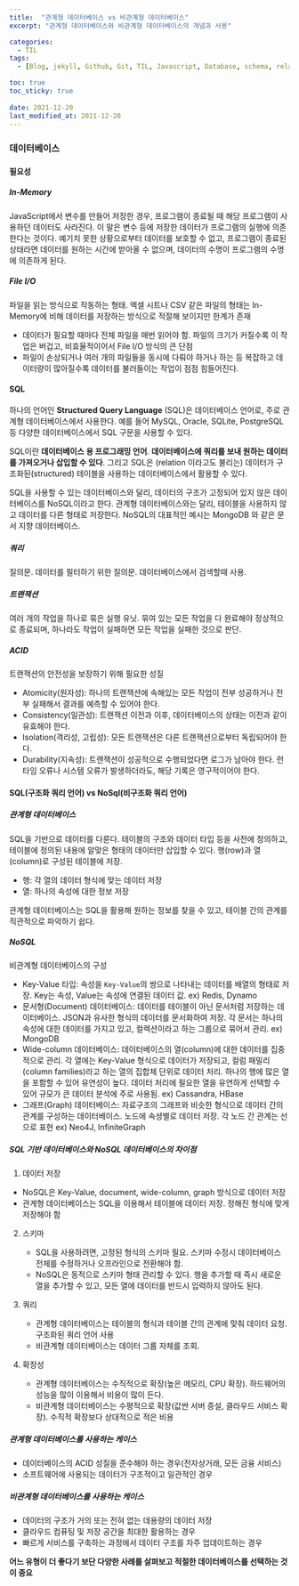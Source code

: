 ```yaml
---
title:  "관계형 데이터베이스 vs 비관계형 데이터베이스"
excerpt: "관계형 데이터베이스와 비관계형 데이터베이스의 개념과 사용"

categories:
  - TIL
tags:
  - [Blog, jekyll, Github, Git, TIL, Javascript, Database, schema, relation, relation database, SQL, NoSQL]

toc: true
toc_sticky: true
 
date: 2021-12-20
last_modified_at: 2021-12-20
---
```


### 데이터베이스

#### 필요성

##### In-Memory

JavaScript에서 변수를 만들어 저장한 경우, 프로그램이 종료될 때 해당 프로그램이 사용하던 데이터도 사라진다. 이 말은 변수 등에 저장한 데이터가 프로그램의 실행에 의존한다는 것이다. 예기치 못한 상황으로부터 데이터를 보호할 수 없고, 프로그램이 종료된 상태라면 데이터를 원하는 시간에 받아올 수 없으며, 데이터의 수명이 프로그램의 수명에 의존하게 된다.

##### File I/O

파일을 읽는 방식으로 작동하는 형태. 엑셀 시트나 CSV 같은 파일의 형태는 In-Memory에 비해 데이터를 저장하는 방식으로 적절해 보이지만 한계가 존재

* 데이터가 필요할 때마다 전체 파일을 매번 읽어야 함. 파일의 크기가 커질수록 이 작업은 버겁고, 비효율적이어서 File I/O 방식의 큰 단점
* 파일이 손상되거나 여러 개의 파일들을 동시에 다뤄야 하거나 하는 등 복잡하고 데이터량이 많아질수록 데이터를 불러들이는 작업이 점점 힘들어진다.

#### SQL

하나의 언어인 **Structured Query Language** (SQL)은 데이터베이스 언어로, 주로 관계형 데이터베이스에서 사용한다. 예를 들어 MySQL, Oracle, SQLite, PostgreSQL 등 다양한 데이터베이스에서 SQL 구문을 사용할 수 있다.

SQL이란 **데이터베이스 용 프로그래밍 언어**. **데이터베이스에 쿼리를 보내 원하는 데이터를 가져오거나 삽입할 수 있다**. 그리고 SQL은 (relation 이라고도 불리는) 데이터가 구조화된(structured) 테이블을 사용하는 데이터베이스에서 활용할 수 있다.

SQL을 사용할 수 있는 데이터베이스와 달리, 데이터의 구조가 고정되어 있지 않은 데이터베이스를 NoSQL이라고 한다. 관계형 데이터베이스와는 달리, 테이블을 사용하지 않고 데이터를 다른 형태로 저장한다. NoSQL의 대표적인 예시는 MongoDB 와 같은 문서 지향 데이터베이스.

##### 쿼리

질의문. 데이터를 필터하기 위한 질의문. 데이터베이스에서 검색할때 사용.

##### 트랜잭션

여러 개의 작업을 하나로 묶은 실행 유닛. 묶여 있는 모든 작업을 다 완료해야 정상적으로 종료되며, 하나라도 작업이 실패하면 모든 작업을 실패한 것으로 판단.

##### ACID 

트랜잭션의 안전성을 보장하기 위해 필요한 성질

* Atomicity(원자성): 하나의 트랜잭션에 속해있는 모든 작업이 전부 성공하거나 전부 실패해서 결과를 예측할 수 있어야 한다.
* Consistency(일관성): 트랜잭션 이전과 이후, 데이터베이스의 상태는 이전과 같이 유효해야 한다.
* Isolation(격리성, 고립성): 모든 트랜잭션은 다른 트랜잭션으로부터 독립되어야 한다.
* Durability(지속성): 트랜잭션이 성공적으로 수행되었다면 로그가 남아야 한다. 런타임 오류나 시스템 오류가 발생하더라도, 해당 기록은 영구적이어야 한다.

#### SQL(구조화 쿼리 언어) vs NoSql(비구조화 쿼리 언어)

##### 관계형 데이터베이스

SQL을 기반으로 데이터를 다룬다. 테이블의 구조와 데이터 타입 등을 사전에 정의하고, 테이블에 정의된 내용에 알맞은 형태의 데이터만 삽입할 수 있다. 행(row)과 열(column)로 구성된 테이블에 저장.

* 행: 각 열의 데이터 형식에 맞는 데이터 저장
* 열: 하나의 속성에 대한 정보 저장

관계형 데이터베이스는 SQL을 활용해 원하는 정보를 찾을 수 있고, 테이블 간의 관계를 직관적으로 파악하기 쉽다.

##### NoSQL

비관계형 데이터베이스의 구성

* Key-Value 타입: 속성을 `Key-Value`의 쌍으로 나타내는 데이터를 배열의 형태로 저장. Key는 속성, Value는 속성에 연결된 데이터 값. ex) Redis, Dynamo
* 문서형(Document) 데이터베이스: 데이터를 테이블이 아닌 문서처럼 저장하는 데이터베이스. JSON과 유사한 형식의 데이터를 문서화하여 저장. 각 문서는 하나의 속성에 대한 데이터를 가지고 있고, 컬렉션이라고 하는 그룹으로 묶어서 관리. ex) MongoDB
* Wide-column 데이터베이스: 데이터베이스의 열(column)에 대한 데이터를 집중적으로 관리. 각 열에는 Key-Value 형식으로 데이터가 저장되고, 컬럼 패밀리(column families)라고 하는 열의 집합체 단위로 데이터 처리. 하나의 행에 많은 열을 포함할 수 있어 유연성이 높다. 데이터 처리에 필요한 열을 유연하게 선택할 수 있어 규모가 큰 데이터 분석에 주로 사용됨. ex) Cassandra, HBase
* 그래프(Graph) 데이터베이스: 자료구조의 그래프와 비슷한 형식으로 데이터 간의 관계를 구성하는 데이터베이스. 노드에 속셩별로 데이터 저장. 각 노드 간 관계는 선으로 표현 ex) Neo4J, InfiniteGraph

##### SQL 기반 데이터베이스와 NoSQL 데이터베이스의 차이점

1.  데이터 저장
   * NoSQL은 Key-Value, document, wide-column, graph 방식으로 데이터 저장
   * 관계형 데이터베이스는 SQL을 이용해서 테이블에 데이터 저장. 정해진 형식에 맞게 저장해야 함

2. 스키마
   * SQL을 사용하려면, 고정된 형식의 스키마 필요. 스키마 수정시 데이터베이스 전체를 수정하거나 오프라인으로 전환해야 함.
   * NoSQL은 동적으로 스키마 형태 관리할 수 있다. 행을 추가할 때 즉시 새로운 열을 추가할 수 있고, 모든 열에 데이터를 반드시 입력하지 않아도 된다.

3. 쿼리
   * 관계형 데이터베이스는 테이블의 형식과 테이블 간의 관계에 맞춰 데이터 요청. 구조화된 쿼리 언어 사용
   * 비관계형 데이터베이스는 데이터 그룹 자체를 조회.

4. 확장성
   * 관계형 데이터베이스는 수직적으로 확장(높은 메모리, CPU 확장). 하드웨어의 성능을 많이 이용해서 비용이 많이 든다. 
   * 비관계형 데이터베이스는 수평적으로 확장(값싼 서버 증설, 클라우드 서비스 확장). 수직적 확장보다 상대적으로 적은 비용

##### 관계형 데이터베이스를 사용하는 케이스

* 데이터베이스의 ACID 성질을 준수해야 하는 경우(전자상거래, 모든 금융 서비스)
* 소프트웨어에 사용되는 데이터가 구조적이고 일관적인 경우

##### 비관계형 데이터베이스를 사용하는 케이스

* 데이터의 구조가 거의 또는 전혀 없는 데용량의 데이터 저장
* 클라우드 컴퓨팅 및 저장 공간을 최대한 활용하는 경우
* 빠르게 서비스를 구축하는 과정에서 데이터 구조를 자주 업데이트하는 경우

**어느 유형이 더 좋다기 보단 다양한 사례를 살펴보고 적절한 데이터베이스를 선택하는 것이 중요**

